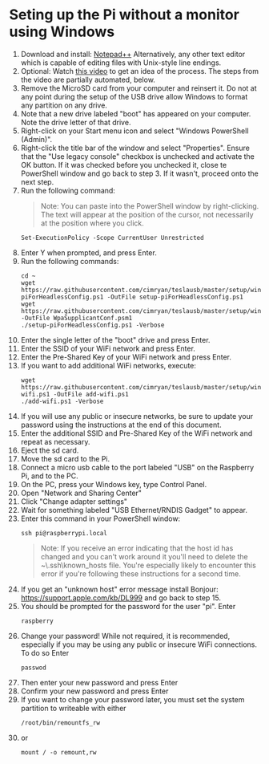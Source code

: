 # Seting up the Pi without a monitor using Windows
1. Download and install: [Notepad++](https://notepad-plus-plus.org/) Alternatively, any other text editor which is capable of editing files with Unix-style line endings.
1. Optional: Watch [this video](https://www.youtube.com/watch?v=xj3MPmJhAPU) to get an idea of the process. The steps from the video are partially automated, below.
1. Remove the MicroSD card from your computer and reinsert it. Do not at any point during the setup of the USB drive allow Windows to format any partition on any drive.
1. Note that a new drive labeled "boot" has appeared on your computer. Note the drive letter of that drive.
1. Right-click on your Start menu icon and select "Windows PowerShell (Admin)".
1. Right-click the title bar of the window and select "Properties". Ensure that the "Use legacy console" checkbox is unchecked and activate the OK button. If it was checked before you unchecked it, close te PowerShell window and go back to step 3. If it wasn't, proceed onto the next step.
1. Run the following command:
    > Note: You can paste into the PowerShell window by right-clicking. The text will appear at the position of the cursor, not necessarily at the position where you click.
    ```
    Set-ExecutionPolicy -Scope CurrentUser Unrestricted
    ```
1. Enter Y when prompted, and press Enter.
1. Run the following commands:
    ```
    cd ~
    wget https://raw.githubusercontent.com/cimryan/teslausb/master/setup/windows/setup-piForHeadlessConfig.ps1 -OutFile setup-piForHeadlessConfig.ps1
    wget https://raw.githubusercontent.com/cimryan/teslausb/master/setup/windows/WpaSupplicantConf.psm1 -OutFile WpaSupplicantConf.psm1
    ./setup-piForHeadlessConfig.ps1 -Verbose
    ```
1. Enter the single letter of the "boot" drive and press Enter.
1. Enter the SSID of your WiFi network and press Enter.
1. Enter the Pre-Shared Key of your WiFi network and press Enter.
1. If you want to add additional WiFi networks, execute:
    ```
    wget https://raw.githubusercontent.com/cimryan/teslausb/master/setup/windows/add-wifi.ps1 -OutFile add-wifi.ps1
    ./add-wifi.ps1 -Verbose
    ```
1. If you will use any public or insecure networks, be sure to update your password using the instructions at the end of this document.
1. Enter the additional SSID and Pre-Shared Key of the WiFi network and repeat as necessary.
1. Eject the sd card.
1. Move the sd card to the Pi.
1. Connect a micro usb cable to the port labeled "USB" on the Raspberry Pi, and to the PC.
1. On the PC, press your Windows key, type Control Panel.
1. Open "Network and Sharing Center"
1. Click "Change adapter settings"
1. Wait for something labeled "USB Ethernet/RNDIS Gadget" to appear.
1. Enter this command in your PowerShell window:
    ```
    ssh pi@raspberrypi.local
    ```
    > Note: If you receive an error indicating that the host id has changed and you can't work around it you'll need to delete the ~\\.ssh\known_hosts file. You're especially likely to encounter this error if you're following these instructions for a second time.
1. If you get an "unknown host" error message install Bonjour: https://support.apple.com/kb/DL999 and go back to step 15.
1. You should be prompted for the password for the user "pi". Enter
    ```
    raspberry
    ```
1. Change your password! While not required, it is recommended, especially if you may be using any public or insecure WiFi connections.  To do so Enter
    ```
    passwod
    ```
1. Then enter your new password and press Enter
1. Confirm your new password and press Enter
1. If you want to change your password later, you must set the system partition to writeable with either
    ```
    /root/bin/remountfs_rw
    ```
1. or
    ```
    mount / -o remount,rw
    ```
